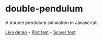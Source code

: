 double-pendulum
=====================

A double pendulum simulation in Javascript.

[Live demo](http://topaz1008.github.io/double-pendulum/pendulum.html) - 
[Plot test](http://topaz1008.github.io/double-pendulum/plot-test.html) - 
[Solver test](http://topaz1008.github.io/double-pendulum/solver-test.html)

